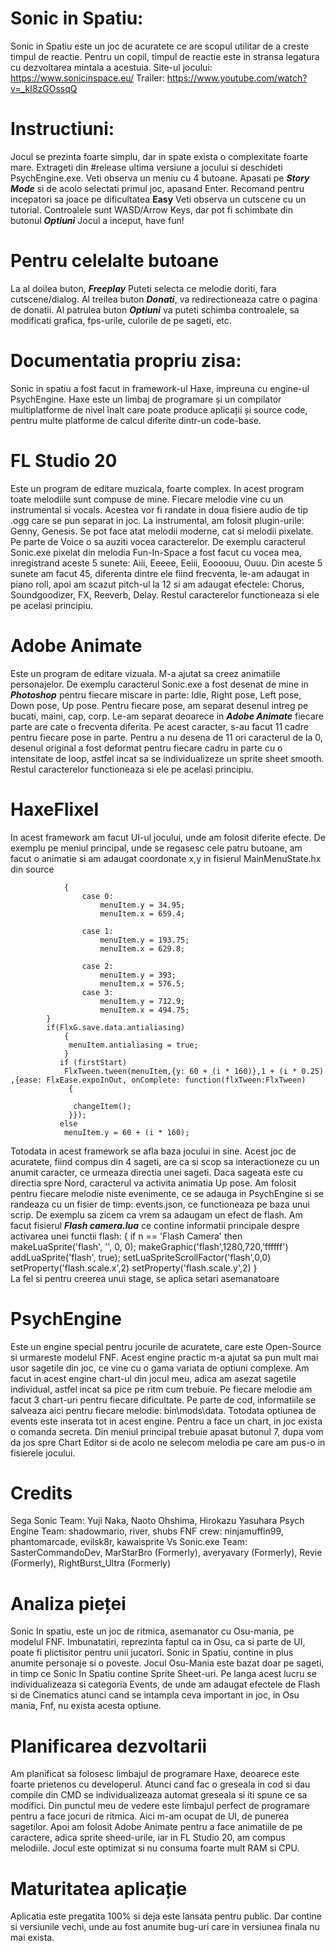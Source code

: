 # Sonic in Spatiu: 
Sonic in Spatiu este un joc de acuratete ce are scopul utilitar de a creste timpul de reactie. Pentru un copil, timpul de reactie este in stransa legatura cu dezvoltarea mintala a acestuia.
Site-ul jocului: https://www.sonicinspace.eu/
Trailer: https://www.youtube.com/watch?v=_kI8zGOssqQ
# Instructiuni:
Jocul se prezinta foarte simplu, dar in spate exista o complexitate foarte mare.
Extrageti din #release ultima versiune a jocului si deschideti PsychEngine.exe.
Veti observa un meniu cu 4 butoane. Apasati pe ***Story Mode*** si de acolo selectati primul joc, apasand Enter. Recomand pentru incepatori sa joace pe dificultatea **Easy** 
Veti observa un cutscene cu un tutorial. Controalele sunt WASD/Arrow Keys, dar pot fi schimbate din butonul ***Optiuni***
Jocul a inceput, have fun!

# Pentru celelalte butoane

La al doilea buton, ***Freeplay*** Puteti selecta ce melodie doriti, fara cutscene/dialog.
Al treilea buton ***Donati***, va redirectioneaza catre o pagina de donatii.
Al patrulea buton ***Optiuni*** va puteti schimba controalele, sa modificati grafica, fps-urile, culorile de pe sageti, etc.

# Documentatia propriu zisa:

Sonic in spatiu a fost facut in framework-ul Haxe, impreuna cu engine-ul PsychEngine.
Haxe este un limbaj de programare și un compilator multiplatforme de nivel înalt care poate produce aplicații și source code, pentru multe platforme de calcul diferite dintr-un code-base.

# FL Studio 20

Este un program de editare muzicala, foarte complex. In acest program toate melodiile sunt compuse de mine. Fiecare melodie vine cu un instrumental si vocals. Acestea vor fi randate in doua fisiere audio de tip .ogg care se pun separat in joc. La instrumental, am folosit plugin-urile: Genny, Genesis. Se pot face atat melodii moderne, cat si melodii pixelate. Pe parte de Voice o sa auziti vocea caracterelor. De exemplu caracterul Sonic.exe pixelat din melodia Fun-In-Space a fost facut cu vocea mea, inregistrand aceste 5 sunete: Aiii, Eeeee, Eeiii, Eoooouu, Ouuu. Din aceste 5 sunete am facut 45, diferenta dintre ele fiind frecventa, le-am adaugat in piano roll, apoi am scazut pitch-ul la 12 si am adaugat efectele: Chorus, Soundgoodizer, FX, Reeverb, Delay. Restul caracterelor functioneaza si ele pe acelasi principiu.

# Adobe Animate

Este un program de editare vizuala. M-a ajutat sa creez animatiile personajelor. De exemplu caracterul Sonic.exe a fost desenat de mine in ***Photoshop*** pentru fiecare miscare in parte: Idle, Right pose, Left pose, Down pose, Up pose. Pentru fiecare pose, am separat desenul intreg pe bucati, maini, cap, corp. Le-am separat deoarece in ***Adobe Animate*** fiecare parte are cate o frecventa diferita. Pe acest caracter, s-au facut 11 cadre pentru fiecare pose in parte. Pentru a nu desena de 11 ori caracterul de la 0, desenul original a fost deformat pentru fiecare cadru in parte cu o intensitate de loop, astfel incat sa se individualizeze un sprite sheet smooth. Restul caracterelor functioneaza si ele pe acelasi principiu.

# HaxeFlixel

 In acest framework am facut UI-ul jocului, unde am folosit diferite efecte. De exemplu pe meniul principal, unde se regasesc cele patru butoane, am facut o animatie si am adaugat coordonate x,y in fisierul MainMenuState.hx din source

				{
					case 0: 
						menuItem.y = 34.95;
						menuItem.x = 659.4;

					case 1: 
						menuItem.y = 193.75;
						menuItem.x = 629.8;

					case 2:
						menuItem.y = 393;
						menuItem.x = 576.5;
					case 3:
						menuItem.y = 712.9;
						menuItem.x = 494.75;
			}
			if(FlxG.save.data.antialiasing)
				{
				 menuItem.antialiasing = true;
				}
			   if (firstStart)
				FlxTween.tween(menuItem,{y: 60 + (i * 160)},1 + (i * 0.25) ,{ease: FlxEase.expoInOut, onComplete: function(flxTween:FlxTween) 
				 { 
				  
				  changeItem();
				 }});
			   else
				menuItem.y = 60 + (i * 160);

Totodata in acest framework se afla baza jocului in sine. Acest joc de acuratete, fiind compus din 4 sageti, are ca si scop sa interactioneze cu un anumit caracter, ce urmeaza directia unei sageti. Daca sageata este cu directia spre Nord, caracterul va activita animatia Up pose.
Am folosit pentru fiecare melodie niste evenimente, ce se adauga in PsychEngine si se randeaza cu un fisier de timp: events.json, ce functioneaza pe baza unui scrip. De exemplu sa zicem ca vrem sa adaugam un efect de flash. Am facut fisierul ***Flash camera.lua*** ce contine informatii principale despre activarea unei functii flash:
    { 
        if n == 'Flash Camera' then
	   makeLuaSprite('flash', '', 0, 0);
        makeGraphic('flash',1280,720,'ffffff')
	      addLuaSprite('flash', true);
          setLuaSpriteScrollFactor('flash',0,0)
	      setProperty('flash.scale.x',2)
	      setProperty('flash.scale.y',2)
    }    
La fel si pentru creerea unui stage, se aplica setari asemanatoare

# PsychEngine
Este un engine special pentru jocurile de acuratete, care este Open-Source si urmareste modelul FNF. Acest engine practic m-a ajutat sa pun mult mai usor sagetile din joc, ce vine cu o gama variata de optiuni complexe. Am facut in acest engine chart-ul din jocul meu, adica am asezat sagetile individual, astfel incat sa pice pe ritm cum trebuie. Pe fiecare melodie am facut 3 chart-uri pentru fiecare dificultate. Pe parte de cod, informatiile se salveaza aici pentru fiecare melodie: bin\mods\data. Totodata optiunea de events este inserata tot in acest engine. Pentru a face un chart, in joc exista o comanda secreta. Din meniul principal trebuie apasat butonul 7, dupa vom da jos spre Chart Editor si de acolo ne selecom melodia pe care am pus-o in fisierele jocului. 
# Credits
Sega Sonic Team: Yuji Naka, Naoto Ohshima, Hirokazu Yasuhara
Psych Engine Team: shadowmario, river, shubs
FNF crew: ninjamuffin99, phantomarcade, evilsk8r, kawaisprite
Vs Sonic.exe Team: SasterCommandoDev, MarStarBro (Formerly), averyavary (Formerly), Revie (Formerly), RightBurst_Ultra (Formerly)  
# Analiza pieței
Sonic In spatiu, este un joc de ritmica, asemanator cu Osu-mania, pe modelul FNF.
Imbunatatiri, reprezinta faptul ca in Osu, ca si parte de UI, poate fi plictisitor pentru unii jucatori. Sonic in Spatiu, contine in plus anumite personaje si o poveste. Jocul Osu-Mania este bazat doar pe sageti, in timp ce Sonic In Spatiu contine Sprite Sheet-uri. Pe langa acest lucru se individualizeaza si categoria Events, de unde am adaugat efectele de Flash si de Cinematics atunci cand se intampla ceva important in joc, in Osu mania, Fnf, nu exista acesta optiune.
#  Planificarea dezvoltarii
Am planificat sa folosesc limbajul de programare Haxe, deoarece este foarte prietenos cu developerul. Atunci cand fac o greseala in cod si dau compile din CMD se individualizeaza automat greseala si iti spune ce sa modifici. Din punctul meu de vedere este limbajul perfect de programare pentru a face jocuri de ritmica. Aici m-am ocupat de UI, de punerea sagetilor. Apoi am folosit Adobe Animate pentru a face animatiile de pe caractere, adica sprite sheed-urile, iar in FL Studio 20, am compus melodiile. Jocul este optimizat si nu consuma foarte mult RAM si CPU.
# Maturitatea aplicație
Aplicatia este pregatita 100% si deja este lansata pentru public.
Dar contine si versiunile vechi, unde au fost anumite bug-uri care in versiunea finala nu mai exista.

